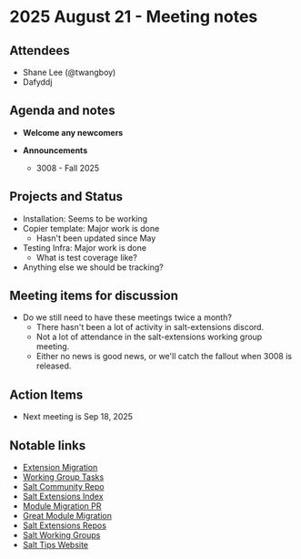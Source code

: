 # 2025 August 21 - Meeting notes

## Attendees
  - Shane Lee (@twangboy)
  - Dafyddj

## Agenda and notes

- **Welcome any newcomers**

- **Announcements**
  - 3008 - Fall 2025

## Projects and Status
- Installation: Seems to be working
- Copier template: Major work is done
    - Hasn't been updated since May
- Testing Infra: Major work is done
    - What is test coverage like?
- Anything else we should be tracking?

## Meeting items for discussion
- Do we still need to have these meetings twice a month?
    - There hasn't been a lot of activity in salt-extensions discord.
    - Not a lot of attendance in the salt-extensions working group
      meeting.
    - Either no news is good news, or we'll catch the fallout when 3008 is
      released.

## Action Items

- Next meeting is Sep 18, 2025

## Notable links

- [Extension Migration](https://github.com/orgs/salt-extensions/projects/5)
- [Working Group Tasks](https://github.com/orgs/salt-extensions/projects/6)
- [Salt Community Repo](https://github.com/saltstack/community)
- [Salt Extensions Index](https://extensions.saltproject.io/)
- [Module Migration PR](https://github.com/saltstack/salt/pull/65971)
- [Great Module Migration](https://github.com/saltstack/great-module-migration)
- [Salt Extensions Repos](https://github.com/orgs/salt-extensions/repositories)
- [Salt Working Groups](https://github.com/saltstack/community/tree/master/working_groups)
- [Salt Tips Website](https://salt.tips/whats-new-in-salt-chlorine/)
